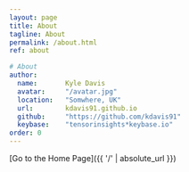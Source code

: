 ```yaml
---
layout: page
title: About
tagline: About
permalink: /about.html
ref: about

# About
author:
  name:       Kyle Davis
  avatar:     "/avatar.jpg"
  location:   "Somwhere, UK"
  url:        kdavis91.github.io
  github:     "https://github.com/kdavis91"
  keybase:    "tensorinsights*keybase.io"
order: 0
---
```





[Go to the Home Page]({{ '/' | absolute_url }})
